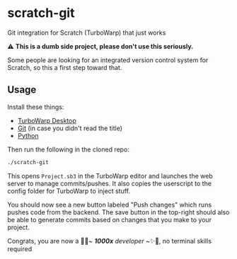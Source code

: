 # scratch-git

Git integration for Scratch (TurboWarp) that just works

⚠️ **This is a dumb side project, please don't use this seriously.**

Some people are looking for an integrated version control system for Scratch, so this a first step toward that.

## Usage

Install these things:

- [TurboWarp Desktop](https://desktop.turbowarp.org/)
- [Git](https://git-scm.com) (in case you didn't read the title)
- [Python](https://python.org/downloads)

Then run the following in the cloned repo:

```bash
./scratch-git
```

This opens `Project.sb3` in the TurboWarp editor and launches the web server to manage commits/pushes. It also copies the userscript to the config folder for TurboWarp to inject stuff.

You should now see a new button labeled "Push changes" which runs pushes code from the backend. The save button in the top-right should also be able to generate commits based on changes that you make to your project.

Congrats, you are now a 🦄✨~ _**1000x** developer_ ~✨🦄, no terminal skills required

